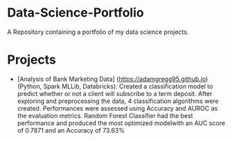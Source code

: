 # Data-Science-Portfolio
A Repository containing a portfolio of my data science projects. 

# Projects
- [Analysis of Bank Marketing Data] (https://adamgregg95.github.io) (Python, Spark MLLib, Databricks): Created a classification model to predict whether or not a client will subscribe to a term deposit. After exploring and preprocessing the data, 4 classification algorithms were created. Performances were assessed using Accuracy and AUROC as the evaluation metrics. Random Forest Classifier had the best performance and produced the most optimized modelwith an AUC score of 0.7871 and an Accuracy of 73.63%
